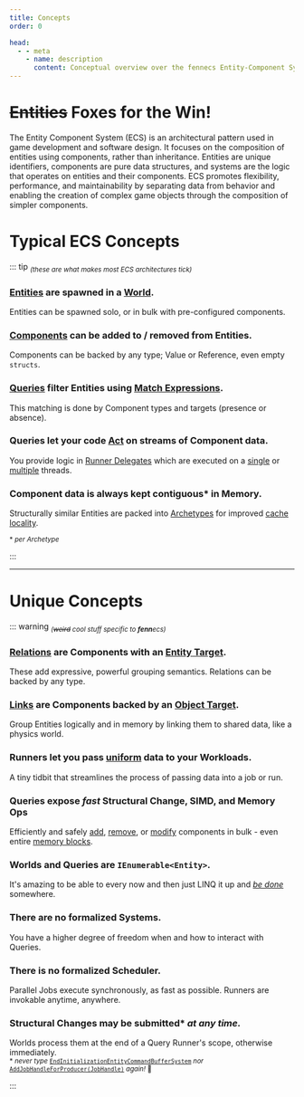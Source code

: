 ```yaml
---
title: Concepts
order: 0

head:
  - - meta
    - name: description
      content: Conceptual overview over the fennecs Entity-Component System
---
```


# ~~Entities~~ Foxes for the Win!
The Entity Component System (ECS) is an architectural pattern used in game development and software design. It focuses on the composition of entities using components, rather than inheritance. Entities are unique identifiers, components are pure data structures, and systems are the logic that operates on entities and their components. ECS promotes flexibility, performance, and maintainability by separating data from behavior and enabling the creation of complex game objects through the composition of simpler components.

# Typical ECS Concepts 

::: tip <sub>*(these are what makes most ECS architectures tick)*</sub>
### [Entities](Entities/) are spawned in a [World](World.md). 
Entities can be spawned solo, or in bulk with pre-configured components.

### [Components](Components/) can be added to / removed from Entities.
Components can be backed by any type; Value or Reference, even empty `structs`.

### [Queries](Queries/) filter Entities using [Match Expressions](Queries/Matching.md).
This matching is done by Component types and targets (presence or absence).

### Queries let your code [Act](Queries/Stream.For.md) on streams of Component data.
You provide logic in [Runner Delegates](Queries/Delegates.md) which are executed on a [single](Queries/Stream.For.md) or [multiple](Queries/Stream.Job.md) threads.

### Component data is always kept contiguous* in Memory.
Structurally similar Entities are packed into [Archetypes](Archetype.md) for improved [cache locality](https://en.wikipedia.org/wiki/Locality_of_reference).

<sub>\* *per Archetype*</sub>

:::

----------------------

# Unique Concepts 

::: warning <sub>*(~~weird~~ cool stuff specific to **fenn**ecs)*</sub>
### [Relations](Relation.md) are Components with an [Entity Target](Queries/Matching.md#match-targets).
These add expressive, powerful grouping semantics. Relations can be backed by any type.

### [Links](Link.md) are Components backed by an [Object Target](Queries/Matching.md#match-targets).
Group Entities logically and in memory by linking them to shared data, like a physics world.

### Runners let you pass [uniform](Queries/Stream.For.md#uniforms-shmuniforms) data to your Workloads.
A tiny tidbit that streamlines the process of passing data into a job or run.

### Queries expose *fast* Structural Change, SIMD, and Memory Ops
Efficiently and safely [add](Queries/CRUD.md), [remove](Queries/CRUD.md), or [modify](Queries/SIMD.md) components in bulk - even entire [memory blocks](Queries/Stream.Raw.md).

### Worlds and Queries are `IEnumerable<Entity>`.
It's amazing to be able to every now and then just LINQ it up and <u>*be done*</u> somewhere.

### There are no formalized Systems.
You have a higher degree of freedom when and how to interact with Queries.

### There is no formalized Scheduler.
Parallel Jobs execute synchronously, as fast as possible. Runners are invokable anytime, anywhere.  

### Structural Changes may be submitted\* *at any time.*
Worlds process them at the end of a Query Runner's scope, otherwise immediately.  
<sub>\* *never type* [`EndInitializationEntityCommandBufferSystem`](https://docs.unity3d.com/Packages/com.unity.entities@1.0/api/Unity.Entities.EndInitializationEntityCommandBufferSystem.html) *nor* [`AddJobHandleForProducer(JobHandle)`](https://docs.unity.cn/Packages/com.unity.entities@1.0/api/Unity.Entities.EntityCommandBufferSystem.AddJobHandleForProducer.html) *again!* 🦊</sub>

:::


